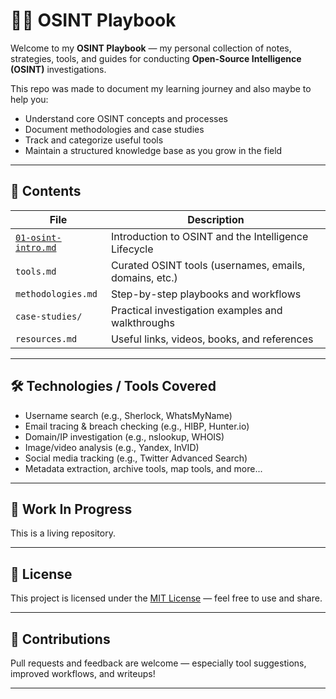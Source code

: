 # 🕵️‍♂️ OSINT Playbook

Welcome to my **OSINT Playbook** — my personal collection of notes, strategies, tools, and guides for conducting **Open-Source Intelligence (OSINT)** investigations.

This repo was made to document my learning journey and also maybe to help you:
- Understand core OSINT concepts and processes
- Document methodologies and case studies
- Track and categorize useful tools
- Maintain a structured knowledge base as you grow in the field

---

## 📘 Contents

| File | Description |
|------|-------------|
| [`01-osint-intro.md`](01-osint-intro.md) | Introduction to OSINT and the Intelligence Lifecycle |
| `tools.md` | Curated OSINT tools (usernames, emails, domains, etc.) |
| `methodologies.md` | Step-by-step playbooks and workflows |
| `case-studies/` | Practical investigation examples and walkthroughs |
| `resources.md` | Useful links, videos, books, and references |

---

## 🛠️ Technologies / Tools Covered

- Username search (e.g., Sherlock, WhatsMyName)
- Email tracing & breach checking (e.g., HIBP, Hunter.io)
- Domain/IP investigation (e.g., nslookup, WHOIS)
- Image/video analysis (e.g., Yandex, InVID)
- Social media tracking (e.g., Twitter Advanced Search)
- Metadata extraction, archive tools, map tools, and more...

---

## 🚧 Work In Progress

This is a living repository.

---

## 📜 License

This project is licensed under the [MIT License](LICENSE) — feel free to use and share.

---

## 🙌 Contributions

Pull requests and feedback are welcome — especially tool suggestions, improved workflows, and writeups!

---

